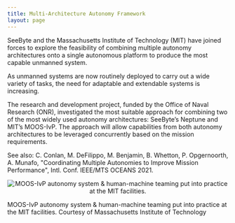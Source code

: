 ```yaml
---
title: Multi-Architecture Autonomy Framework
layout: page
---
```


SeeByte and the Massachusetts Institute of Technology (MIT) have joined forces to explore the feasibility of combining multiple autonomy architectures onto a single autonomous platform to produce the most capable unmanned system.

As unmanned systems are now routinely deployed to carry out a wide variety of tasks, the need for adaptable and extendable systems is increasing.

The research and development project, funded by the Office of Naval Research (ONR), investigated the most suitable approach for combining two of the most widely used autonomy architectures: SeeByte’s Neptune and MIT’s MOOS-IvP. The approach will allow capabilities from both autonomy architectures to be leveraged concurrently based on the mission requirements.

See also: 
C. Conlan, M. DeFilippo, M. Benjamin, B. Whetton, P. Opgernoorth, A. Munafo, "Coordinating Multiple Autonomies to Improve Mission Performance", Intl. Conf. IEEE/MTS OCEANS 2021.

<p style="text-align:center;">
<img src="https://www.seebyte.com/media/1082/moos-ivp_autonomy_system.jpg?width=745&height=479&mode=max" alt="MOOS-IvP autonomy system & human-machine teaming put into practice at the MIT facilities.">
</p>

MOOS-IvP autonomy system & human-machine teaming put into practice at the MIT facilities.
Courtesy of Massachusetts Institute of Technology
